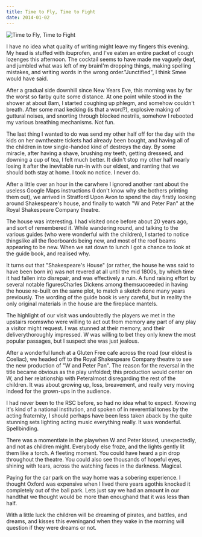 ```yaml
---
title: Time to Fly, Time to Fight
date: 2014-01-02
---
```


![Time to Fly, Time to Fight](https://source.unsplash.com/npxXWgQ33ZQ/1600x900)

I have no idea what quality of writing might leave my fingers this evening. My head is stuffed with ibuprofen, and I've eaten an entire packet of cough lozenges this afternoon. The cocktail seems to have made me vaguely deaf, and jumbled what was left of my brainI'm dropping things, making spelling mistakes, and writing words in the wrong order."Junctified", I think Smee would have said.

After a gradual side downhill since New Years Eve, this morning was by far the worst so farby quite some distance. At one point while stood in the shower at about 8am, I started coughing up phlegm, and somehow couldn't breath. After some mad kecking (is that a word?), explosive making of guttural noises, and snorting through blocked nostrils, somehow I rebooted my various breathing mechanisms. Not fun.

The last thing I wanted to do was send my other half off for the day with the kids on her owntheatre tickets had already been bought, and having all of the children in tow single-handed kind of destroys the day. By some miracle, after having a shave, brushing my teeth, getting dresseed, and downing a cup of tea, I felt much better. It didn't stop my other half nearly losing it after the inevitable run-in with our eldest, and ranting that we should both stay at home. I took no notice. I never do.

After a little over an hour in the carwhere I ignored another rant about the useless Google Maps instructions (I don't know why she bothers printing them out), we arrived in Stratford Upon Avon to spend the day firstly looking around Shakespeare's house, and finally to watch "W and Peter Pan" at the Royal Shakespeare Company theatre.

The house was interesting. I had visited once before about 20 years ago, and sort of remembered it. While wandering round, and talking to the various guides (who were wonderful with the children), I started to notice thingslike all the floorboards being new, and most of the roof beams appearing to be new. When we sat down to lunch I got a chance to look at the guide book, and realised why.

It turns out that "Shakespeare's House" (or rather, the house he was said to have been born in) was not revered at all until the mid 1800s, by which time it had fallen into disrepair, and was effectively a ruin. A fund raising effort by several notable figuresCharles Dickens among themsucceeded in having the house re-built on the same plot, to match a sketch done many years previously. The wording of the guide book is very careful, but in reality the only original materials in the house are the fireplace mantels.

The highlight of our visit was undoubtedly the players we met in the upstairs roomswho were willing to act out from memory any part of any play a visitor might request. I was stunned at their memory, and their deliverythoroughly impressed. W was willing to bet they only knew the most popular passages, but I suspect she was just jealous.

After a wonderful lunch at a Gluten Free cafe across the road (our eldest is Coeliac), we headed off to the Royal Shakespeare Company theatre to see the new production of "W and Peter Pan". The reason for the reversal in the title became obvious as the play unfolded; this production would center on W, and her relationship with Peteralmost disregarding the rest of the children. It was about growing up, loss, breavement, and really very moving indeed for the grown-ups in the audience.

I had never been to the RSC before, so had no idea what to expect. Knowing it's kind of a national institution, and spoken of in reverential tones by the acting fraternity, I should perhaps have been less taken aback by the quite stunning sets lighting acting music everything really. It was wonderful. Spellbinding.

There was a momentlate in the playwhen W and Peter kissed, unexpectedly, and not as children might. Everybody else froze, and the lights gently lit them like a torch. A fleeting moment. You could have heard a pin drop throughout the theatre. You could also see thousands of hopeful eyes, shining with tears, across the watching faces in the darkness. Magical.

Paying for the car park on the way home was a sobering experience. I thought Oxford was expensive when I lived there years agothis knocked it completely out of the ball park. Lets just say we had an amount in our handthat we thought would be more than enoughand that it was less than half.

With a little luck the children will be dreaming of pirates, and battles, and dreams, and kisses this eveningand when they wake in the morning will question if they were dreams or not.